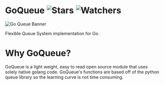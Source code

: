 
# GoQueue ![Stars](https://img.shields.io/github/stars/realTristan/GoQueue?color=brightgreen) ![Watchers](https://img.shields.io/github/watchers/realTristan/GoQueue?label=Watchers) 

![Go Queue Banner](https://user-images.githubusercontent.com/75189508/183435878-e5669071-df93-478a-a364-245862dadddb.png)

Flexible Queue System implementation for Go.

# Why GoQueue?
GoQueue is a light weight, easy to read open source module that uses solely native golang code. GoQueue's functions are based off of the python queue library so the learning curve is not time consuming.
